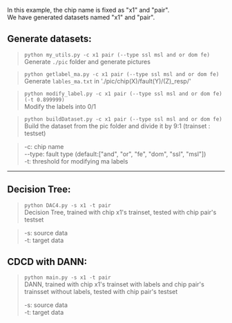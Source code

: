 In this example, the chip name is fixed as "x1" and "pair".  
We have generated datasets named "x1" and "pair".  

## Generate datasets:
> `python my_utils.py -c x1 pair (--type ssl msl and or dom fe)`  
> Generate `./pic` folder and generate pictures

> `python getlabel_ma.py -c x1 pair (--type ssl msl and or dom fe)` 
> Generate `lables_ma.txt` in './pic/chip(X)/fault(Y)/(Z)_resp/'  

> `python modify_label.py -c x1 pair (--type ssl msl and or dom fe) (-t 0.899999)`  
> Modify the labels into 0/1  

> `python buildDataset.py -c x1 pair (--type ssl msl and or dom fe)`  
> Build the dataset from the pic folder and divide it by 9:1 (trainset : testset)

> 
> -c: chip name  
> --type: fault type (default:["and", "or", "fe", "dom", "ssl", "msl"])  
> -t: threshold for modifying ma labels  

----
## Decision Tree:
> `python DAC4.py -s x1 -t pair`  
> Decision Tree, trained with chip x1's trainset, tested with chip pair's testset

> 
> -s: source data  
> -t: target data


## CDCD with DANN:  
> `python main.py -s x1 -t pair`  
> DANN, trained with chip x1's trainset with labels and chip pair's trainsset without labels, tested with chip pair's testset
>   
> -s: source data  
> -t: target data
